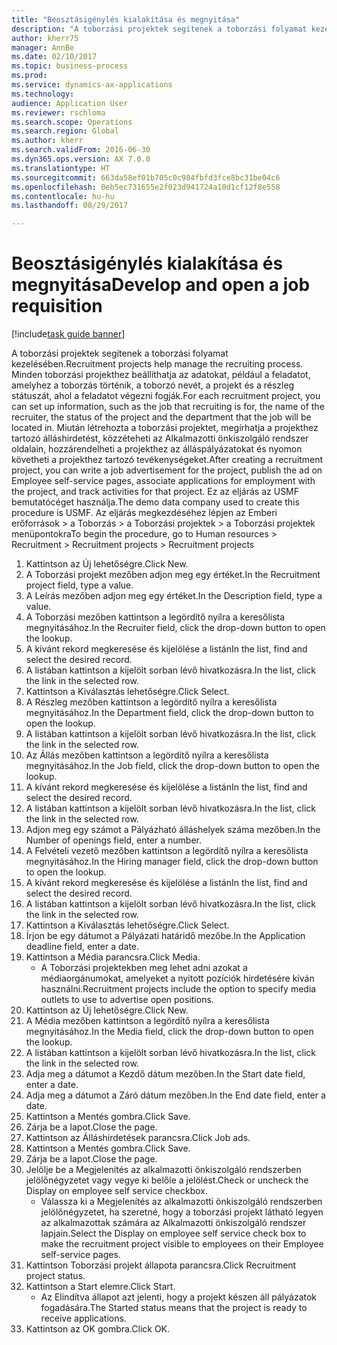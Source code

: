 ```yaml
--- 
title: "Beosztásigénylés kialakítása és megnyitása"
description: "A toborzási projektek segítenek a toborzási folyamat kezelésében."
author: kherr75
manager: AnnBe
ms.date: 02/10/2017
ms.topic: business-process
ms.prod: 
ms.service: dynamics-ax-applications
ms.technology: 
audience: Application User
ms.reviewer: rschloma
ms.search.scope: Operations
ms.search.region: Global
ms.author: kherr
ms.search.validFrom: 2016-06-30
ms.dyn365.ops.version: AX 7.0.0
ms.translationtype: HT
ms.sourcegitcommit: 663da58ef01b705c0c984fbfd3fce8bc31be04c6
ms.openlocfilehash: 0eb5ec731655e2f023d941724a10d1cf12f8e558
ms.contentlocale: hu-hu
ms.lasthandoff: 08/29/2017

---
```

# <a name="develop-and-open-a-job-requisition"></a><span data-ttu-id="49dd4-103">Beosztásigénylés kialakítása és megnyitása</span><span class="sxs-lookup"><span data-stu-id="49dd4-103">Develop and open a job requisition</span></span>

[!include[task guide banner](../../includes/task-guide-banner.md)]

<span data-ttu-id="49dd4-104">A toborzási projektek segítenek a toborzási folyamat kezelésében.</span><span class="sxs-lookup"><span data-stu-id="49dd4-104">Recruitment projects help manage the recruiting process.</span></span> <span data-ttu-id="49dd4-105">Minden toborzási projekthez beállíthatja az adatokat, például a feladatot, amelyhez a toborzás történik, a toborzó nevét, a projekt és a részleg státuszát, ahol a feladatot végezni fogják.</span><span class="sxs-lookup"><span data-stu-id="49dd4-105">For each recruitment project, you can set up information, such as the job that recruiting is for, the name of the recruiter, the status of the project and the department that the job will be located in.</span></span> <span data-ttu-id="49dd4-106">Miután létrehozta a toborzási projektet, megírhatja a projekthez tartozó álláshirdetést, közzéteheti az Alkalmazotti önkiszolgáló rendszer oldalain, hozzárendelheti a projekthez az álláspályázatokat és nyomon követheti a projekthez tartozó tevékenységeket.</span><span class="sxs-lookup"><span data-stu-id="49dd4-106">After creating a recruitment project, you can write a job advertisement for the project, publish the ad on Employee self-service pages, associate applications for employment with the project, and track activities for that project.</span></span> <span data-ttu-id="49dd4-107">Ez az eljárás az USMF bemutatócéget használja.</span><span class="sxs-lookup"><span data-stu-id="49dd4-107">The demo data company used to create this procedure is USMF.</span></span> <span data-ttu-id="49dd4-108">Az eljárás megkezdéséhez lépjen az Emberi erőforrások > a Toborzás > a Toborzási projektek > a Toborzási projektek menüpontokra</span><span class="sxs-lookup"><span data-stu-id="49dd4-108">To begin the procedure, go to Human resources > Recruitment > Recruitment projects > Recruitment projects</span></span>

1. <span data-ttu-id="49dd4-109">Kattintson az Új lehetőségre.</span><span class="sxs-lookup"><span data-stu-id="49dd4-109">Click New.</span></span>
2. <span data-ttu-id="49dd4-110">A Toborzási projekt mezőben adjon meg egy értéket.</span><span class="sxs-lookup"><span data-stu-id="49dd4-110">In the Recruitment project field, type a value.</span></span>
3. <span data-ttu-id="49dd4-111">A Leírás mezőben adjon meg egy értéket.</span><span class="sxs-lookup"><span data-stu-id="49dd4-111">In the Description field, type a value.</span></span>
4. <span data-ttu-id="49dd4-112">A Toborzási mezőben kattintson a legördítő nyílra a keresőlista megnyitásához.</span><span class="sxs-lookup"><span data-stu-id="49dd4-112">In the Recruiter field, click the drop-down button to open the lookup.</span></span>
5. <span data-ttu-id="49dd4-113">A kívánt rekord megkeresése és kijelölése a listán</span><span class="sxs-lookup"><span data-stu-id="49dd4-113">In the list, find and select the desired record.</span></span>
6. <span data-ttu-id="49dd4-114">A listában kattintson a kijelölt sorban lévő hivatkozásra.</span><span class="sxs-lookup"><span data-stu-id="49dd4-114">In the list, click the link in the selected row.</span></span>
7. <span data-ttu-id="49dd4-115">Kattintson a Kiválasztás lehetőségre.</span><span class="sxs-lookup"><span data-stu-id="49dd4-115">Click Select.</span></span>
8. <span data-ttu-id="49dd4-116">A Részleg mezőben kattintson a legördítő nyílra a keresőlista megnyitásához.</span><span class="sxs-lookup"><span data-stu-id="49dd4-116">In the Department field, click the drop-down button to open the lookup.</span></span>
9. <span data-ttu-id="49dd4-117">A listában kattintson a kijelölt sorban lévő hivatkozásra.</span><span class="sxs-lookup"><span data-stu-id="49dd4-117">In the list, click the link in the selected row.</span></span>
10. <span data-ttu-id="49dd4-118">Az Állás mezőben kattintson a legördítő nyílra a keresőlista megnyitásához.</span><span class="sxs-lookup"><span data-stu-id="49dd4-118">In the Job field, click the drop-down button to open the lookup.</span></span>
11. <span data-ttu-id="49dd4-119">A kívánt rekord megkeresése és kijelölése a listán</span><span class="sxs-lookup"><span data-stu-id="49dd4-119">In the list, find and select the desired record.</span></span>
12. <span data-ttu-id="49dd4-120">A listában kattintson a kijelölt sorban lévő hivatkozásra.</span><span class="sxs-lookup"><span data-stu-id="49dd4-120">In the list, click the link in the selected row.</span></span>
13. <span data-ttu-id="49dd4-121">Adjon meg egy számot a Pályázható álláshelyek száma mezőben.</span><span class="sxs-lookup"><span data-stu-id="49dd4-121">In the Number of openings field, enter a number.</span></span>
14. <span data-ttu-id="49dd4-122">A Felvételi vezető mezőben kattintson a legördítő nyílra a keresőlista megnyitásához.</span><span class="sxs-lookup"><span data-stu-id="49dd4-122">In the Hiring manager field, click the drop-down button to open the lookup.</span></span>
15. <span data-ttu-id="49dd4-123">A kívánt rekord megkeresése és kijelölése a listán</span><span class="sxs-lookup"><span data-stu-id="49dd4-123">In the list, find and select the desired record.</span></span>
16. <span data-ttu-id="49dd4-124">A listában kattintson a kijelölt sorban lévő hivatkozásra.</span><span class="sxs-lookup"><span data-stu-id="49dd4-124">In the list, click the link in the selected row.</span></span>
17. <span data-ttu-id="49dd4-125">Kattintson a Kiválasztás lehetőségre.</span><span class="sxs-lookup"><span data-stu-id="49dd4-125">Click Select.</span></span>
18. <span data-ttu-id="49dd4-126">Írjon be egy dátumot a Pályázati határidő mezőbe.</span><span class="sxs-lookup"><span data-stu-id="49dd4-126">In the Application deadline field, enter a date.</span></span>
19. <span data-ttu-id="49dd4-127">Kattintson a Média parancsra.</span><span class="sxs-lookup"><span data-stu-id="49dd4-127">Click Media.</span></span>
    * <span data-ttu-id="49dd4-128">A Toborzási projektekben meg lehet adni azokat a médiaorgánumokat, amelyeket a nyitott pozíciók hirdetésére kíván használni.</span><span class="sxs-lookup"><span data-stu-id="49dd4-128">Recruitment projects include the option to specify media outlets to use to advertise open positions.</span></span>  
20. <span data-ttu-id="49dd4-129">Kattintson az Új lehetőségre.</span><span class="sxs-lookup"><span data-stu-id="49dd4-129">Click New.</span></span>
21. <span data-ttu-id="49dd4-130">A Média mezőben kattintson a legördítő nyílra a keresőlista megnyitásához.</span><span class="sxs-lookup"><span data-stu-id="49dd4-130">In the Media field, click the drop-down button to open the lookup.</span></span>
22. <span data-ttu-id="49dd4-131">A listában kattintson a kijelölt sorban lévő hivatkozásra.</span><span class="sxs-lookup"><span data-stu-id="49dd4-131">In the list, click the link in the selected row.</span></span>
23. <span data-ttu-id="49dd4-132">Adja meg a dátumot a Kezdő dátum mezőben.</span><span class="sxs-lookup"><span data-stu-id="49dd4-132">In the Start date field, enter a date.</span></span>
24. <span data-ttu-id="49dd4-133">Adja meg a dátumot a Záró dátum mezőben.</span><span class="sxs-lookup"><span data-stu-id="49dd4-133">In the End date field, enter a date.</span></span>
25. <span data-ttu-id="49dd4-134">Kattintson a Mentés gombra.</span><span class="sxs-lookup"><span data-stu-id="49dd4-134">Click Save.</span></span>
26. <span data-ttu-id="49dd4-135">Zárja be a lapot.</span><span class="sxs-lookup"><span data-stu-id="49dd4-135">Close the page.</span></span>
27. <span data-ttu-id="49dd4-136">Kattintson az Álláshirdetések parancsra.</span><span class="sxs-lookup"><span data-stu-id="49dd4-136">Click Job ads.</span></span>
28. <span data-ttu-id="49dd4-137">Kattintson a Mentés gombra.</span><span class="sxs-lookup"><span data-stu-id="49dd4-137">Click Save.</span></span>
29. <span data-ttu-id="49dd4-138">Zárja be a lapot.</span><span class="sxs-lookup"><span data-stu-id="49dd4-138">Close the page.</span></span>
30. <span data-ttu-id="49dd4-139">Jelölje be a Megjelenítés az alkalmazotti önkiszolgáló rendszerben jelölőnégyzetet vagy vegye ki belőle a jelölést.</span><span class="sxs-lookup"><span data-stu-id="49dd4-139">Check or uncheck the Display on employee self service checkbox.</span></span>
    * <span data-ttu-id="49dd4-140">Válassza ki a Megjelenítés az alkalmazotti önkiszolgáló rendszerben jelölőnégyzetet, ha szeretné, hogy a toborzási projekt látható legyen az alkalmazottak számára az Alkalmazotti önkiszolgáló rendszer lapjain.</span><span class="sxs-lookup"><span data-stu-id="49dd4-140">Select the Display on employee self service check box to make the recruitment project visible to employees on their Employee self-service pages.</span></span>  
31. <span data-ttu-id="49dd4-141">Kattintson Toborzási projekt állapota parancsra.</span><span class="sxs-lookup"><span data-stu-id="49dd4-141">Click Recruitment project status.</span></span>
32. <span data-ttu-id="49dd4-142">Kattintson a Start elemre.</span><span class="sxs-lookup"><span data-stu-id="49dd4-142">Click Start.</span></span>
    * <span data-ttu-id="49dd4-143">Az Elindítva állapot azt jelenti, hogy a projekt készen áll pályázatok fogadására.</span><span class="sxs-lookup"><span data-stu-id="49dd4-143">The Started status means that the project is ready to receive applications.</span></span>  
33. <span data-ttu-id="49dd4-144">Kattintson az OK gombra.</span><span class="sxs-lookup"><span data-stu-id="49dd4-144">Click OK.</span></span>



